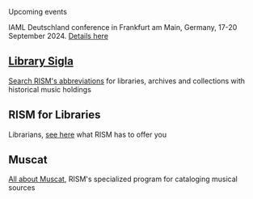 
<article class="notification is-warning is-light">
    <p class="has-text-weight-semibold">Upcoming events</p>
    <p>IAML Deutschland conference in Frankfurt am Main, Germany, 17-20 September 2024. <a href="https://iaml-deutschland.info/">Details here</p>
</article>


## Library Sigla

[Search RISM's abbreviations](/community/sigla.html) for libraries, archives and collections with historical music holdings

## RISM for Libraries

Librarians, [see here](/organization/rism-for-libraries.html) what RISM has to offer you

## Muscat

[All about Muscat](/community/muscat.html), RISM's specialized program for cataloging musical sources
